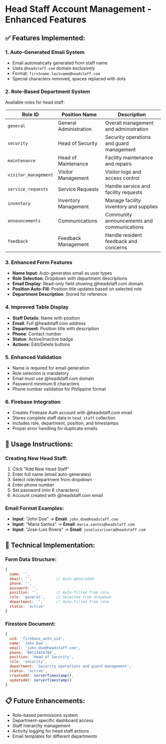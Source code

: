 # Head Staff Account Management - Enhanced Features

## ✅ **Features Implemented:**

### 1. **Auto-Generated Email System**
- Email automatically generated from staff name
- Uses `@headstaff.com` domain exclusively
- Format: `firstname.lastname@headstaff.com`
- Special characters removed, spaces replaced with dots

### 2. **Role-Based Department System**
Available roles for head staff:

| Role ID | Position Name | Description |
|---------|---------------|-------------|
| `general` | General Administration | Overall management and administration |
| `security` | Head of Security | Security operations and guard management |
| `maintenance` | Head of Maintenance | Facility maintenance and repairs |
| `visitor_management` | Visitor Management | Visitor logs and access control |
| `service_requests` | Service Requests | Handle service and facility requests |
| `inventory` | Inventory Management | Manage facility inventory and supplies |
| `announcements` | Communications | Community announcements and communications |
| `feedback` | Feedback Management | Handle resident feedback and concerns |

### 3. **Enhanced Form Features**
- **Name Input**: Auto-generates email as user types
- **Role Selection**: Dropdown with department descriptions
- **Email Display**: Read-only field showing @headstaff.com domain
- **Position Auto-Fill**: Position title updates based on selected role
- **Department Description**: Stored for reference

### 4. **Improved Table Display**
- **Staff Details**: Name with position
- **Email**: Full @headstaff.com address
- **Department**: Position title with description
- **Phone**: Contact number
- **Status**: Active/Inactive badge
- **Actions**: Edit/Delete buttons

### 5. **Enhanced Validation**
- Name is required for email generation
- Role selection is mandatory
- Email must use @headstaff.com domain
- Password minimum 6 characters
- Phone number validation for Philippine format

### 6. **Firebase Integration**
- Creates Firebase Auth account with @headstaff.com email
- Stores complete staff data in `head_staff` collection
- Includes role, department, position, and timestamps
- Proper error handling for duplicate emails

## 🎯 **Usage Instructions:**

### Creating New Head Staff:
1. Click "Add New Head Staff"
2. Enter full name (email auto-generates)
3. Select role/department from dropdown
4. Enter phone number
5. Set password (min 6 characters)
6. Account created with @headstaff.com email

### Email Format Examples:
- **Input**: "John Doe" → **Email**: `john.doe@headstaff.com`
- **Input**: "Maria Santos" → **Email**: `maria.santos@headstaff.com`
- **Input**: "Jose-Luis Rivera" → **Email**: `joseluisrivera@headstaff.com`

## 🔧 **Technical Implementation:**

### Form Data Structure:
```javascript
{
  name: '',
  email: '',           // Auto-generated
  phone: '',
  password: '',
  position: '',        // Auto-filled from role
  role: 'general',     // Selected from dropdown
  department: '',      // Auto-filled from role
  status: 'active'
}
```

### Firestore Document:
```javascript
{
  uid: 'firebase_auth_uid',
  name: 'John Doe',
  email: 'john.doe@headstaff.com',
  phone: '09123456789',
  position: 'Head of Security',
  role: 'security',
  department: 'Security operations and guard management',
  status: 'active',
  createdAt: serverTimestamp(),
  updatedAt: serverTimestamp()
}
```

## 📋 **Future Enhancements:**
- Role-based permissions system
- Department-specific dashboard access
- Staff hierarchy management
- Activity logging for head staff actions
- Email templates for different departments